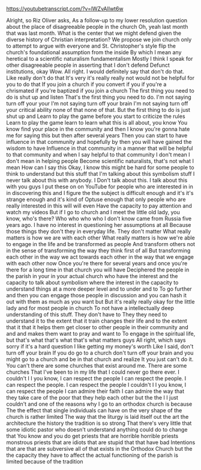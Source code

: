 https://youtubetranscript.com/?v=lWZvAlIwt6w

 Alright, so Riz Oliver asks, As a follow-up to my lower resolution question about the place of disagreeable people in the church Oh, yeah last month that was last month. What is the center that we might defend given the diverse history of Christian interpretation? We propose we join church only to attempt to argue with everyone and St. Christopher's style flip the church's foundational assumption from the inside By which I mean any heretical to a scientific naturalism fundamentalism Mostly I think I speak for other disagreeable people in asserting that I don't defend Defunct institutions, okay Wow. All right. I would definitely say that don't do that. Like really don't do that It's very it's really really not would not be helpful for you to do that If you join a church if you convert if you if you're a chrismated if you're baptized if you join a church The first thing you need to do is shut up and listen That's the first thing you need to do. I'm not saying turn off your your I'm not saying turn off your brain I'm not saying turn off your critical ability none of that none of that. But the first thing to do is just shut up and Learn to play the game before you start to criticize the rules Learn to play the game learn to learn what this is all about, you know You know find your place in the community and then I know you're gonna hate me for saying this but then after several years Then you can start to have influence in that community and hopefully by then you will have gained the wisdom to have Influence in that community in a manner that will be helpful to that community and when I say helpful to that community I don't mean I don't mean in helping people Become scientific naturalists, that's not what I mean How can I say this Okay, I know this might be hard for some people to think to understand but this stuff that I'm talking about this symbolism stuff I never talk about this with anybody. I Don't talk about this. I talk about this with you guys I put these on on YouTube for people who are interested in in in discovering this and I figure the the subject is difficult enough and it's it's strange enough and it's kind of Optuse enough that only people who are really interested in this will will even Have the capacity to pay attention and watch my videos But if I go to church and I meet the little old lady, you know, who's there? Who who who who I don't know came from Russia five years ago. I have no interest in questioning her assumptions at all Because those things they don't they in everyday life. They don't matter What really matters is how we are with each other What really matters is how we're able to engage in the life and be transformed as people And transform others not in the sense of transforming the way they think first of all But transforming each other in the way we act towards each other in the way that we engage with each other now Once you're there for several years and once you're there for a long time in that church you will have Deciphered the people in the parish in your in your actual church who have the interest and the capacity to talk about symbolism where the interest in the capacity to understand things at a more deeper level and to under and to To go further and then you can engage those people in discussion and you can hash it out with them as much as you want but But it's really really okay for the little lady and for most people in church To not have a intellectually deep understanding of this stuff. They don't have to They they need to understand it to the extent that it train changes their life and to the extent that it that it helps them get closer to other people in their community and and and makes them want to pray and want to To engage in the spiritual life, but that's what that's what that's what matters guys All right, which says sorry if it's a hard question I like getting my money's worth Like I said, don't turn off your brain If you do go to a church don't turn off your brain and you might go to a church and be in that church and realize It you just can't do it. You can't there are some churches that exist around me. There are some churches That I've been to in my life that I could never go there ever. I couldn't I I you know, I can respect the people I can respect the people. I can respect the people. I can respect the people I couldn't I I you know, I can respect the people I can admire their faith I can admire the way that they take care of the poor that they help each other but the the I I just couldn't and one of the reasons why I go to an orthodox church is because The the effect that single individuals can have on the very shape of the church is rather limited The way that the liturgy is laid itself out the art the architecture the history the tradition is so strong That there's very little that some idiotic pastor who doesn't understand anything could do to change that You know and you do get priests that are horrible horrible priests monstrous priests that are idiots that are stupid that that have bad Intentions that are that are subversive all of that exists in the Orthodox Church but the the capacity they have to affect the actual functioning of the parish is limited because of the tradition